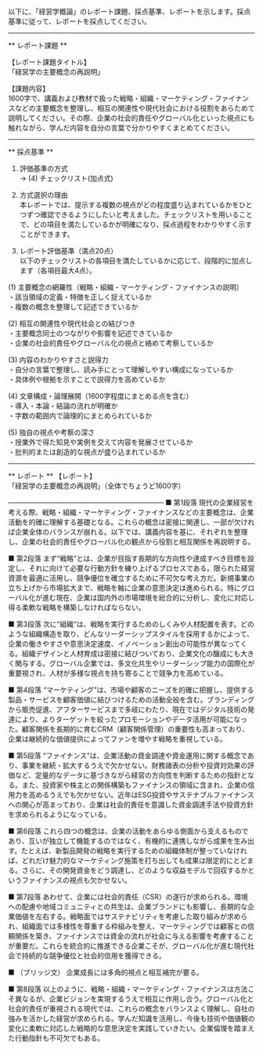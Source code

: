以下に、「経営学概論」のレポート課題、採点基準、レポートを示します。採点基準に従って、レポートを採点してください。

---------------------------------------
** レポート課題 **

【レポート課題タイトル】  
「経営学の主要概念の再説明」

【課題内容】  
1600字で、講義および教材で扱った戦略・組織・マーケティング・ファイナンスなどの主要概念を整理し、相互の関連性や現代社会における役割をあらためて説明してください。その際、企業の社会的責任やグローバル化といった視点にも触れながら、学んだ内容を自分の言葉で分かりやすくまとめてください。

---------------------------------------
** 採点基準 **

1. 評価基準の方式  
→ (4) チェックリスト(加点式)

2. 方式選択の理由  
本レポートでは、提示する複数の視点がどの程度盛り込まれているかをひとつずつ確認できるようにしたいと考えました。チェックリストを用いることで、どの項目を満たしているかが明確になり、採点過程をわかりやすく示すことができます。

3. レポート評価基準（満点20点）  
以下のチェックリストの各項目を満たしているかに応じて、段階的に加点します（各項目最大4点）。

(1) 主要概念の網羅性（戦略・組織・マーケティング・ファイナンスの説明）  
・該当領域の定義・特徴を正しく捉えているか  
・複数の概念を整理して記述できているか  

(2) 相互の関連性や現代社会との結びつき  
・主要概念同士のつながりや影響を記述できているか  
・企業の社会的責任やグローバル化の視点と絡めて考察しているか  

(3) 内容のわかりやすさと説得力  
・自分の言葉で整理し、読み手にとって理解しやすい構成になっているか  
・具体例や根拠を示すことで説得力を高めているか  

(4) 文章構成・論理展開（1600字程度にまとめる点を含む）  
・導入・本論・結論の流れが明確か  
・字数の範囲内で論理的にまとめられているか  

(5) 独自の視点や考察の深さ  
・授業外で得た知見や実例を交えて内容を発展させているか  
・批判的または創造的な視点が盛り込まれているか  

---------------------------------------
** レポート **
【レポート】  
「経営学の主要概念の再説明」（全体でちょうど1600字）

────────────────────────────────
■ 第1段落
現代の企業経営を考える際、戦略・組織・マーケティング・ファイナンスなどの主要概念は、企業活動を的確に理解する基礎となる。これらの概念は密接に関連し、一部が欠ければ企業全体のバランスが崩れる。以下では、講義内容を基に、それぞれを整理し、企業の社会的責任やグローバル化の観点から役割と相互関係を再説明する。

■ 第2段落
まず“戦略”とは、企業が目指す長期的な方向性や達成すべき目標を設定し、それに向けて必要な行動方針を練り上げるプロセスである。限られた経営資源を最適に活用し、競争優位を確立するために不可欠な考え方だ。新規事業の立ち上げから市場拡大まで、戦略を軸に企業の意思決定は進められる。特にグローバル化が進む現在、企業は国内外の市場環境を総合的に分析し、変化に対応し得る柔軟な戦略を構築しなければならない。

■ 第3段落
次に“組織”は、戦略を実行するためのしくみや人材配置を表す。どのような組織構造を取り、どんなリーダーシップスタイルを採用するかによって、企業の働きやすさや意思決定速度、イノベーション創出の可能性が異なってくる。組織デザインと人材育成は密接に結びついており、企業文化の醸成にも大きく関与する。グローバル企業では、多文化共生やリーダーシップ能力の国際化が重要視され、人材が多様な視点を持ち寄ることで競争力を高めている。

■ 第4段落
“マーケティング”は、市場や顧客のニーズを的確に把握し、提供する製品・サービスを顧客価値に結びつけるための活動全般を含む。ブランディングから販売促進、アフターサービスまで多岐にわたり、現在ではデジタル技術の発達により、よりターゲットを絞ったプロモーションやデータ活用が可能になった。顧客関係を長期的に育むCRM（顧客関係管理）の重要性も高まっており、企業は継続的な価値提供によってファンを増やす戦略を重視している。

■ 第5段落
“ファイナンス”は、企業活動の資金調達や資金運用に関する概念であり、事業を継続・拡大するうえで欠かせない。財務諸表の分析や投資対効果の評価など、定量的なデータに基づきながら経営の方向性を判断するための指針となる。また、投資家や株主との関係構築もファイナンスの領域に含まれ、企業の信用力を高めるうえでも欠かせない。近年はESG投資やサステナブルファイナンスへの関心が高まっており、企業は社会的責任を意識した資金調達手法や投資方針を求められるようになっている。

■ 第6段落
これら四つの概念は、企業の活動をあらゆる側面から支えるものであり、互いが独立して機能するのではなく、有機的に連携しながら成果を生み出す。たとえば、新製品開発の戦略を実行するための組織体制が整っていなければ、どれだけ魅力的なマーケティング施策を打ち出しても成果は限定的にとどまる。さらに、その開発資金をどう調達し、どのような収益モデルで回収するかというファイナンスの視点も欠かせない。

■ 第7段落
あわせて、企業には社会的責任（CSR）の遂行が求められる。環境への配慮や地域コミュニティとの共生は、企業ブランドにも影響し、長期的な企業価値を左右する。戦略面ではサステナビリティを考慮した取り組みが求められ、組織面では多様性を尊重する枠組みを整え、マーケティングでは顧客との信頼関係を築き、ファイナンスでは資金の流れが社会に与える影響を考慮することが重要だ。これらを統合的に推進できる企業こそが、グローバル化が進む現代社会で持続的な競争優位と社会的信用を獲得できる。

■ （ブリッジ文）
企業成長には多角的視点と相互補完が要る。

■ 第8段落
以上のように、戦略・組織・マーケティング・ファイナンスは方法こそ異なるが、企業ビジョンを実現するうえで相互に作用し合う。グローバル化と社会的責任が重視される現代では、これらの概念をバランスよく理解し、自社の強みを活かした経営が求められる。学んだ知識を活用し、今後も技術や価値観の変化に柔軟に対応した戦略的な意思決定を実践していきたい。企業倫理を踏まえた行動指針も不可欠でもある。

